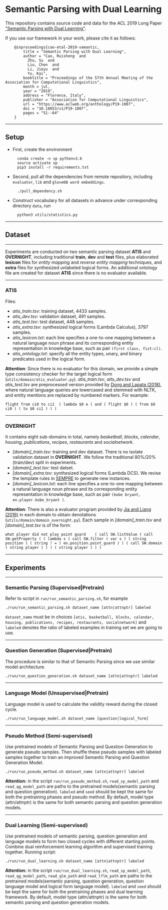 # Semantic Parsing with Dual Learning

This repository contains source code and data for the ACL 2019 Long Paper ["Semantic Parsing with Dual Learning"](https://www.aclweb.org/anthology/P19-1007.pdf).

If you use our framework in your work, please cite it as follows:

        @inproceedings{cao-etal-2019-semantic,
            title = "Semantic Parsing with Dual Learning",
            author = "Cao, Ruisheng  and
              Zhu, Su  and
              Liu, Chen  and
              Li, Jieyu  and
              Yu, Kai",
            booktitle = "Proceedings of the 57th Annual Meeting of the Association for Computational Linguistics",
            month = jul,
            year = "2019",
            address = "Florence, Italy",
            publisher = "Association for Computational Linguistics",
            url = "https://www.aclweb.org/anthology/P19-1007",
            doi = "10.18653/v1/P19-1007",
            pages = "51--64"
        }
   
----

## Setup

* First, create the environment

        conda create -n sp python=3.6
        source activate sp
        pip3 install -r requirements.txt

* Second, pull all the dependencies from remote repository, including `evaluator`, `lib` and `glove6B word embeddings`.

        ./pull_dependency.sh

* Construct vocabulary for all datasets in advance under corresponding directory `data`, run

        python3 utils/statistics.py

----

## **Dataset**

----

Experiments are conducted on two semantic parsing dataset **ATIS** and **OVERNIGHT**, including traditional __train__, __dev__ and __test__ files, plus elaborated __lexicon__ files for *entity mapping* and *reverse entity mapping* techniques, and __extra__ files for synthesized unlabeled logical forms. An additional ontology file are created for dataset **ATIS** since there is no evaluator available.

----

### **ATIS**

Files:

- *atis_train.tsv*: training dataset, 4433 samples.
- *atis_dev.tsv*: validation dataset, 491 samples.
- *atis_test.tsv*: test dataset, 448 samples.
- *atis_extra.tsv*: synthesized logical forms (Lambda Calculus), 3797 samples.
- *atis_lexicon.txt*: each line specifies a one-to-one mapping between a natural language noun phrase and its corresponding entity representation in knowledge base, such as pair `(first class, fist:cl)`.
- *atis_ontology.txt*: specify all the entity types, unary, and binary predicates used in the logical form.

**Attention**: Since there is no evaluator for this domain, we provide a simple type consistency checker for the target logical form (`utils/domain/atis_evaluator.py`). *atis_train.tsv*, *aits_dev.tsv* and *atis_test.tsv* are preprocessed version provided by [Dong and Lapata (2018)](https://www.aclweb.org/anthology/P16-1004.pdf), where natural language queries are lowercased and stemmed with NLTK, and entity mentions are replaced by numbered markers. For example:

    flight from ci0 to ci1	( lambda $0 e ( and ( flight $0 ) ( from $0 ci0 ) ( to $0 ci1 ) ) )

----

### **OVERNIGHT**

It contains eight sub-domains in total, namely *basketball*, *blocks*, *calendar*, *housing*, *publications*, *recipes*, *restaurants* and *socialnetwork*.

- *[domain]_train.tsv*: training and dev dataset. There is no isolate validation dataset in **OVERNIGHT**. We follow the traditional 80%/20% (train/dev) split in experiments.
- *[domain]_test.tsv*: test datset.
- *[domain]_extra.tsv*: synthesized logical forms (Lambda DCS). We revise the template rules in [SEMPRE](https://github.com/percyliang/sempre) to generate new instances.
- *[domain]_lexicon.txt*: each line specifies a one-to-one mapping between a natural language noun phrase and its corresponding entity representation in knowledge base, such as pair `(kobe bryant, en.player.kobe_bryant
)`.

**Attention**: There is also a evaluator program provided by [Jia and Liang (2016)](https://www.aclweb.org/anthology/P16-1002.pdf) in each domain to obtain denotations (`utils/domain/domain_overnight.py`). Each sample in *[domain]_train.tsv* and *[domain]_test.tsv* is of the form:

    what player did not play point guard	( call SW.listValue ( call SW.getProperty ( ( lambda s ( call SW.filter ( var s ) ( string position ) ( string ! = ) en.position.point_guard ) ) ( call SW.domain ( string player ) ) ) ( string player ) ) )

----

## Experiments

----

### Semantic Parsing (Supervised|Pretrain)

Refer to script in `run/run_semantic_parsing.sh`, for example

    ./run/run_semantic_parsing.sh dataset_name [attn|attnptr] labeled

`dataset_name` must be in choices `[atis, basketball, blocks, calendar, housing, publications, recipes, restaurants, socialnetwork]` and `labeled` denotes the ratio of labeled examples in training set we are going to use.

----

### Question Generation (Supervised|Pretrain)

The procedure is similar to that of Semantic Parsing since we use similar model architecture.

    ./run/run_question_generation.sh dataset_name [attn|attnptr] labeled

----

### Language Model (Unsupervised|Pretrain)

Language model is used to calculate the validity reward during the closed cycle.

    ./run/run_language_model.sh dataset_name [question|logical_form]

----

### Pseudo Method (Semi-supervised)

Use pretrained models of Semantic Parsing and Question Generation to generate pseudo samples. Then shuffle these pseudo samples with labeled samples together to train an improved Semantic Parsing and Question Generation Model.

    ./run/run_pseudo_method.sh dataset_name [attn|attnptr] labeled

**Attention:** in the script `run/run_pseudo_method.sh`, `read_sp_model_path` and `read_qg_model_path` are paths to the pretrained models(semantic parsing and question generation). `labeled` and `seed` should be kept the same for both the pretraining phases and pseudo method. By default, model type (attn/attnptr) is the same for both semantic parsing and question generation models.

----

### Dual Learning (Semi-supervised)

Use pretrained models of semantic parsing, question generation and language models to form two closed cycles with different starting points. Combine dual reinforcement learning algorithm and supervised training together. Running script:

    ./run/run_dual_learning.sh dataset_name [attn|attnptr] labeled

**Attention:** in the script `run/run_dual_learning.sh`, `read_sp_model_path`, `read_qg_model_path`, `read_qlm_path` and `read_lflm_path` are paths to the pretrained models(semantic parsing, question generation, question language model and logical form language model). `labeled` and `seed` should be kept the same for both the pretraining phases and dual learning framework. By default, model type (attn/attnptr) is the same for both semantic parsing and question generation models.
